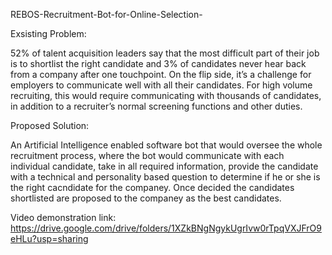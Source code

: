 REBOS-Recruitment-Bot-for-Online-Selection-

Exsisting Problem:

52% of talent acquisition leaders say that the most difficult part of their job
is to shortlist the right candidate and 3% of candidates never hear back
from a company after one touchpoint. On the flip side, it’s a challenge for
employers to communicate well with all their candidates. For high volume
recruiting, this would require communicating with thousands of candidates,
in addition to a recruiter’s normal screening functions and other duties.

Proposed Solution:

An Artificial Intelligence enabled software bot that would oversee the whole
recruitment process, where the bot would communicate with each
individual candidate, take in all required information, provide the candidate
with a technical and personality based question to determine if he or she is
the right cacndidate for the companey. Once decided the candidates
shortlisted are proposed to the companey as the best candidates.

Video demonstration link: https://drive.google.com/drive/folders/1XZkBNgNgykUgrIvw0rTpqVXJFrO9eHLu?usp=sharing
